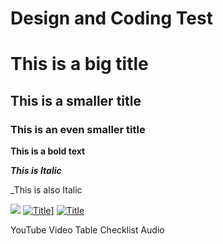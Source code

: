 # Design and Coding Test

# This is a big title 
## This is a smaller title 
### This is an even smaller title 

**This is a bold text**

***This is Italic*** 

_This is also Italic

[<img src="https://i.imgur.com/l6qyhlr.gif">](http://i.imgur.com/)
<a href="https://media.giphy.com/" rel="some text">![Title](https://media.giphy.com/media/srdQojcvrqG3u/giphy.gif)]</a>
[![Title](http://i.imgur.com/7XsR1.jpg)](http://i.imgur.com)

YouTube Video
Table
Checklist
Audio
